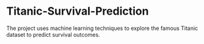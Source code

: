 # Titanic-Survival-Prediction
The project uses machine learning techniques to explore the famous Titanic dataset to predict survival outcomes.

